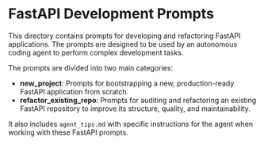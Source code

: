 # FastAPI Development Prompts

This directory contains prompts for developing and refactoring FastAPI applications. The prompts are designed to be used by an autonomous coding agent to perform complex development tasks.

The prompts are divided into two main categories:
- **new_project**: Prompts for bootstrapping a new, production-ready FastAPI application from scratch.
- **refactor_existing_repo**: Prompts for auditing and refactoring an existing FastAPI repository to improve its structure, quality, and maintainability.

It also includes `agent_tips.md` with specific instructions for the agent when working with these FastAPI prompts.
